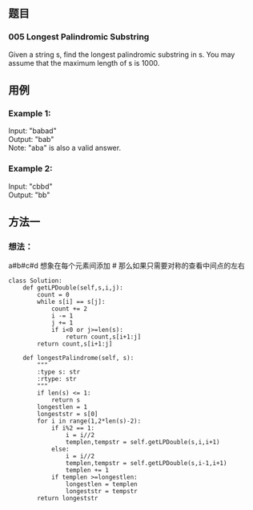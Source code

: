 ## 题目
### 005 Longest Palindromic Substring
Given a string s, find the longest palindromic substring
in s. You may assume that the maximum length of s is 1000.

## 用例
### Example 1:
Input: "babad"  
Output: "bab"  
Note: "aba" is also a valid answer.  

### Example 2:
Input: "cbbd"  
Output: "bb"  

## 方法一
### 想法：
a#b#c#d
想象在每个元素间添加 # 那么如果只需要对称的查看中间点的左右
```
class Solution:
    def getLPDouble(self,s,i,j):
        count = 0
        while s[i] == s[j]:
            count += 2
            i -= 1
            j += 1
            if i<0 or j>=len(s):
                return count,s[i+1:j]
        return count,s[i+1:j]

    def longestPalindrome(self, s):
        """
        :type s: str
        :rtype: str
        """
        if len(s) <= 1:
            return s
        longestlen = 1
        longeststr = s[0]
        for i in range(1,2*len(s)-2):
            if i%2 == 1:
                i = i//2
                templen,tempstr = self.getLPDouble(s,i,i+1)
            else:
                i = i//2
                templen,tempstr = self.getLPDouble(s,i-1,i+1)
                templen += 1
            if templen >=longestlen:
                longestlen = templen
                longeststr = tempstr
        return longeststr
```
